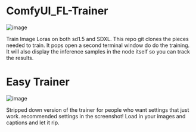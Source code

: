 # ComfyUI_FL-Trainer

![image](https://github.com/user-attachments/assets/896b2885-0b04-48a7-a9fe-763d9e2ec3c7)


Train Image Loras on both sd1.5 and SDXL. This repo git clones the pieces needed to train. It pops open a second terminal window do do the training.
It will also display the inference samples in the node itself so you can track the results.

# Easy Trainer
![image](https://github.com/user-attachments/assets/8a6d8eac-1517-440c-83be-38c70faf1574)



Stripped down version of the trainer for people who want settings that just work.
recommended settings in the screenshot! Load in your images and captions and let it rip.
